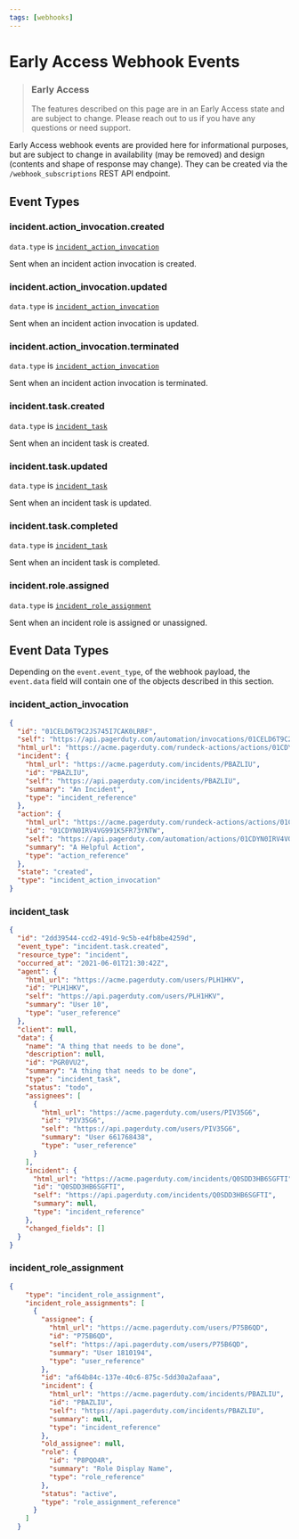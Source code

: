 ```yaml
---
tags: [webhooks]
---
```


# Early Access Webhook Events

<!-- theme: warning -->

> ### Early Access
>
> The features described on this page are in an Early Access state and are subject to change. Please reach out to
> us if you have any questions or need support.

Early Access webhook events are provided here for informational purposes, but are subject to change in availability
(may be removed) and design (contents and shape of response may change). They can be created via the
`/webhook_subscriptions` REST API endpoint.

## Event Types

### incident.action_invocation.created

`data.type` is [`incident_action_invocation`](#incident_action_invocation)

Sent when an incident action invocation is created.

### incident.action_invocation.updated

`data.type` is [`incident_action_invocation`](#incident_action_invocation)

Sent when an incident action invocation is updated.

### incident.action_invocation.terminated

`data.type` is [`incident_action_invocation`](#incident_action_invocation)

Sent when an incident action invocation is terminated.

### incident.task.created

`data.type` is [`incident_task`](#incident_task)

Sent when an incident task is created.

### incident.task.updated

`data.type` is [`incident_task`](#incident_task)

Sent when an incident task is updated.

### incident.task.completed

`data.type` is [`incident_task`](#incident_task)

Sent when an incident task is completed.

### incident.role.assigned

`data.type` is [`incident_role_assignment`](#incident_role_assignment)

Sent when an incident role is assigned or unassigned.

## Event Data Types

Depending on the `event.event_type`, of the webhook payload, the `event.data` field will contain one of the objects described in this section.

### incident_action_invocation

```json
{
  "id": "01CELD6T9C2JS745I7CAK0LRRF",
  "self": "https://api.pagerduty.com/automation/invocations/01CELD6T9C2JS745I7CAK0LRRF",
  "html_url": "https://acme.pagerduty.com/rundeck-actions/actions/01CDYN0IRV4VG991K5FR73YNTW/invocations/01CELD6T9C2JS745I7CAK0LRRF/report",
  "incident": {
    "html_url": "https://acme.pagerduty.com/incidents/PBAZLIU",
    "id": "PBAZLIU",
    "self": "https://api.pagerduty.com/incidents/PBAZLIU",
    "summary": "An Incident",
    "type": "incident_reference"
  },
  "action": {
    "html_url": "https://acme.pagerduty.com/rundeck-actions/actions/01CDYN0IRV4VG991K5FR73YNTW",
    "id": "01CDYN0IRV4VG991K5FR73YNTW",
    "self": "https://api.pagerduty.com/automation/actions/01CDYN0IRV4VG991K5FR73YNTW",
    "summary": "A Helpful Action",
    "type": "action_reference"
  },
  "state": "created",
  "type": "incident_action_invocation"
}
```

### incident_task

```json
{
  "id": "2dd39544-ccd2-491d-9c5b-e4fb8be4259d",
  "event_type": "incident.task.created",
  "resource_type": "incident",
  "occurred_at": "2021-06-01T21:30:42Z",
  "agent": {
    "html_url": "https://acme.pagerduty.com/users/PLH1HKV",
    "id": "PLH1HKV",
    "self": "https://api.pagerduty.com/users/PLH1HKV",
    "summary": "User 10",
    "type": "user_reference"
  },
  "client": null,
  "data": {
    "name": "A thing that needs to be done",
    "description": null,
    "id": "PGR0VU2",
    "summary": "A thing that needs to be done",
    "type": "incident_task",
    "status": "todo",
    "assignees": [
      {
        "html_url": "https://acme.pagerduty.com/users/PIV35G6",
        "id": "PIV35G6",
        "self": "https://api.pagerduty.com/users/PIV35G6",
        "summary": "User 661768438",
        "type": "user_reference"
      }
    ],
    "incident": {
      "html_url": "https://acme.pagerduty.com/incidents/Q0SDD3HB6SGFTI",
      "id": "Q0SDD3HB6SGFTI",
      "self": "https://api.pagerduty.com/incidents/Q0SDD3HB6SGFTI",
      "summary": null,
      "type": "incident_reference"
    },
    "changed_fields": []
  }
}
```

### incident_role_assignment
```json
{
    "type": "incident_role_assignment",
    "incident_role_assignments": [
      {
        "assignee": {
          "html_url": "https://acme.pagerduty.com/users/P75B6QD",
          "id": "P75B6QD",
          "self": "https://api.pagerduty.com/users/P75B6QD",
          "summary": "User 1810194",
          "type": "user_reference"
        },
        "id": "af64b84c-137e-40c6-875c-5dd30a2afaaa",
        "incident": {
          "html_url": "https://acme.pagerduty.com/incidents/PBAZLIU",
          "id": "PBAZLIU",
          "self": "https://api.pagerduty.com/incidents/PBAZLIU",
          "summary": null,
          "type": "incident_reference"
        },
        "old_assignee": null,
        "role": {
          "id": "P8PQO4R",
          "summary": "Role Display Name",
          "type": "role_reference"
        },
        "status": "active",
        "type": "role_assignment_reference"
      }
    ]
  }
```
